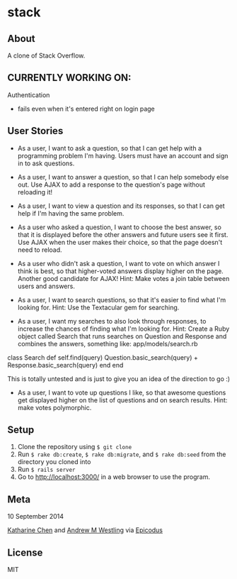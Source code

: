 # stack

## About

A clone of Stack Overflow.


## CURRENTLY WORKING ON:

Authentication

* fails even when it's entered right on login page


## User Stories

* As a user, I want to ask a question, so that I can get help with a programming problem I'm having. Users must have an account and sign in to ask questions.

* As a user, I want to answer a question, so that I can help somebody else out. Use AJAX to add a response to the question's page without reloading it!

* As a user, I want to view a question and its responses, so that I can get help if I'm having the same problem.

* As a user who asked a question, I want to choose the best answer, so that it is displayed before the other answers and future users see it first. Use AJAX when the user makes their choice, so that the page doesn't need to reload.

* As a user who didn't ask a question, I want to vote on which answer I think is best, so that higher-voted answers display higher on the page. Another good candidate for AJAX! Hint: Make votes a join table between users and answers.

* As a user, I want to search questions, so that it's easier to find what I'm looking for. Hint: Use the Textacular gem for searching.

* As a user, I want my searches to also look through responses, to increase the chances of finding what I'm looking for. Hint: Create a Ruby object called Search that runs searches on Question and Response and combines the answers, something like:
app/models/search.rb

class Search
  def self.find(query)
    Question.basic_search(query) + Response.basic_search(query)
  end
end

This is totally untested and is just to give you an idea of the direction to go :)

* As a user, I want to vote up questions I like, so that awesome questions get displayed higher on the list of questions and on search results. Hint: make votes polymorphic.

## Setup

1. Clone the repository using `$ git clone`
1. Run `$ rake db:create`, `$ rake db:migrate`, and `$ rake db:seed` from the directory you cloned into
1. Run `$ rails server`
1. Go to [http://localhost:3000/](http://localhost:3000/) in a web browser to use the program.

## Meta

10 September 2014


[Katharine Chen](http://github.com/katharinechen) and [Andrew M Westling](http://github.com/expandrew)
via [Epicodus](http://www.learnhowtoprogram.com/lessons/stack-overflow-clone)

## License
MIT


